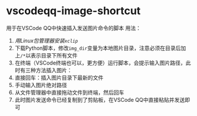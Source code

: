 # vscodeqq-image-shortcut
用于在VSCode QQ中快速插入发送图片命令的脚本
用法：
1. *用Linux包管理器安装`xclip`*
2. 下载Python脚本，修改`img_dir`变量为本地图片目录，注意必须在目录后加上`/*`以表示目录下所有文件
3. 在终端（VSCode终端也可以，更方便）运行脚本，会提示输入图片路径，此时有三种方法插入图片：
  1. 直接回车：插入图片目录下最新的文件
  2. 手动输入图片绝对路径
  3. 从文件管理器中直接拖动文件到终端，然后回车
4. 此时图片发送命令已经复制到了剪贴板，在VSCode QQ中直接粘贴并发送即可
